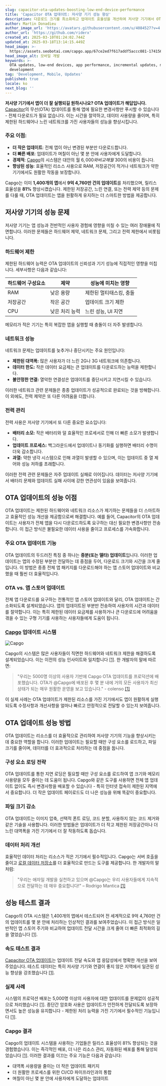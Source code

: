 ```yaml
---
slug: capacitor-ota-updates-boosting-low-end-device-performance
title: 'Capacitor OTA 업데이트: 저사양 기기 성능 향상'
description: 다운로드 크기를 최소화하고 업데이트 효율성을 개선하여 저사양 기기에서 OTA 업데이트가 앱 성능을 향상시키는 방법에 대해 알아보세요.
author: Martin Donadieu
author_image_url: 'https://avatars.githubusercontent.com/u/4084527?v=4'
author_url: 'https://github.com/riderx'
created_at: 2025-03-10T01:24:02.744Z
updated_at: 2025-03-18T13:14:15.449Z
head_image: >-
  https://assets.seobotai.com/capgo.app/67ce2ed7f617addf5accc081-1741569855025.jpg
head_image_alt: 모바일 개발
keywords: >-
  OTA updates, low-end devices, app performance, incremental updates, mobile
  development
tag: 'Development, Mobile, Updates'
published: true
locale: ko
next_blog: ''
---
```

**저사양 기기에서 앱이 더 잘 실행되길 원하시나요? OTA 업데이트가 해답입니다.** [Capacitor](https://capacitorjs.com/)의 무선(OTA) 업데이트를 통해 앱에 필요한 변경사항만 푸시할 수 있습니다 - 전체 다운로드가 필요 없습니다. 이는 시간을 절약하고, 데이터 사용량을 줄이며, 특히 제한된 하드웨어나 느린 네트워크를 가진 사용자들의 성능을 향상시킵니다.

### 주요 이점:

-   **더 작은 업데이트**: 전체 앱이 아닌 변경된 부분만 다운로드합니다.
-   **더 빠른 배포**: 업데이트가 며칠이 아닌 몇 분 안에 사용자에게 도달합니다.
-   **경제적**: [Capgo](https://capgo.app/)의 시스템은 대안의 월 $6,000와 비교해 월 ~$300의 비용이 듭니다.
-   **향상된 성능**: 효율적인 리소스 사용으로 RAM, 저장공간이 적거나 네트워크가 약한 기기에서도 원활한 작동을 보장합니다.

Capgo는 이미 **1,400개의 앱**에서 **9억 4,760만 건의 업데이트**를 처리했으며, 릴리스 효율성을 **81%** 향상시켰습니다. 제한된 저장공간, 느린 연결, 또는 전력 제약 등의 문제를 다룰 때, OTA 업데이트는 앱을 원활하게 유지하는 더 스마트한 방법을 제공합니다.

## 저사양 기기의 성능 문제

저사양 기기는 앱 성능과 전반적인 사용자 경험에 영향을 미칠 수 있는 여러 장애물에 직면합니다. 이러한 문제들은 하드웨어 제약, 네트워크 문제, 그리고 전력 제한에서 비롯됩니다.

### 하드웨어 제한

제한된 하드웨어 능력은 OTA 업데이트의 신뢰성과 기기 성능에 직접적인 영향을 미칩니다. 세부사항은 다음과 같습니다:

| 하드웨어 구성요소 | 제약 | 성능에 미치는 영향 |
| --- | --- | --- |
| RAM | 낮은 용량 | 제한된 멀티태스킹, 충돌 |
| 저장공간 | 작은 공간 | 업데이트 크기 제한 |
| CPU | 낮은 처리 능력 | 느린 성능, UI 지연 |

메모리가 적은 기기는 특히 복잡한 앱을 실행할 때 충돌이 더 자주 발생합니다.

### 네트워크 성능

네트워크 문제는 업데이트를 늦추거나 중단시키는 주요 원인입니다:

-   **제한된 대역폭:** 많은 사용자가 더 느린 2G나 3G 네트워크에 의존합니다.
-   **데이터 한도:** 작은 데이터 요금제는 큰 업데이트를 다운로드하는 능력을 제한합니다.
-   **불안정한 연결:** 열악한 연결성은 업데이트를 중단시키고 지연시킬 수 있습니다.

이러한 네트워크 관련 문제들은 종종 업데이트가 성공적으로 완료되는 것을 방해합니다. 이 외에도, 전력 제약은 또 다른 어려움을 더합니다.

### 전력 관리

전력 사용은 저사양 기기에서 또 다른 중요한 요소입니다:

-   **배터리 소모:** 작은 배터리와 덜 효율적인 프로세서로 인해 더 빠른 소모가 발생합니다.
-   **업데이트 프로세스:** 백그라운드에서 업데이트나 동기화를 실행하면 배터리 수명이 더욱 감소합니다.
-   **과열:** 약한 냉각 시스템으로 인해 과열이 발생할 수 있으며, 이는 업데이트 중 열 제어와 성능 저하를 초래합니다.

이러한 전력 관련 문제들은 자주 업데이트 실패로 이어집니다. 데이터는 저사양 기기에서 배터리 문제와 업데이트 실패 사이에 강한 연관성이 있음을 보여줍니다.

## OTA 업데이트의 성능 이점

OTA 업데이트는 제한된 하드웨어와 네트워크 리소스가 제기하는 문제들을 더 스마트하고 효율적인 성능 개선을 제공함으로써 해결합니다. 예를 들어, Capacitor의 OTA 업데이트는 사용자가 전체 앱을 다시 다운로드하도록 요구하는 대신 필요한 변경사항만 전송합니다. 이 접근 방식은 불필요한 데이터 사용을 줄이고 프로세스를 가속화합니다.

### 주요 OTA 업데이트 기능

OTA 업데이트의 두드러진 특징 중 하나는 **증분(또는 델타) 업데이트**입니다. 이러한 업데이트는 앱의 수정된 부분만 전달하는 데 중점을 두어, 다운로드 크기와 시간을 크게 줄입니다. 이 방법은 종종 전체 앱 패키지를 다운로드해야 하는 앱 스토어 업데이트와 비교했을 때 훨씬 더 효율적입니다.

### OTA vs. 앱 스토어 업데이트

전체 앱 다운로드를 요구하는 전통적인 앱 스토어 업데이트와 달리, OTA 업데이트는 간소화되도록 설계되었습니다. 앱의 업데이트된 부분만 전송하여 사용자의 시간과 데이터를 절약합니다. 이는 특히 제한된 데이터 요금제를 사용하거나 큰 다운로드에 어려움을 겪을 수 있는 구형 기기를 사용하는 사용자들에게 도움이 됩니다.

### [Capgo](https://capgo.app/) 업데이트 시스템

![Capgo](https://mars-images.imgix.net/seobot/screenshots/capgo.app-26aea05b7e2e737b790a9becb40f7bc5-2025-03-10.jpg?auto=compress)

Capgo의 시스템은 많은 사용자들이 직면한 하드웨어와 네트워크 제한을 해결하도록 설계되었습니다. 이는 이전의 성능 인사이트와 일치합니다 [\[1\]](https://capgo.app/). 한 개발자의 말에 따르면:

> "우리는 5000명 이상의 사용자 기반에 Capgo OTA 업데이트를 프로덕션에 배포했습니다. OTA가 @Capgo에 배포된 후 몇 분 내에 거의 모든 사용자가 최신 상태가 되는 매우 원활한 운영을 보고 있습니다." - colenso [\[1\]](https://capgo.app/)

이 실제 사례는 OTA 업데이트가 제한된 리소스를 가진 기기에서도 앱이 원활하게 실행되도록 수정사항과 개선사항을 얼마나 빠르고 안정적으로 전달할 수 있는지 보여줍니다.

## OTA 업데이트 성능 방법

OTA 업데이트는 리소스를 더 효율적으로 관리하여 저사양 기기의 기능을 향상시키는 데 중요한 역할을 합니다. 이러한 업데이트는 필요할 때만 구성 요소를 로드하고, 파일 크기를 줄이며, 데이터를 더 효과적으로 처리하는 데 중점을 둡니다.

### 구성 요소 로딩 전략

OTA 업데이트를 통한 지연 로딩은 필요할 때만 구성 요소를 로드하여 앱 크기와 메모리 사용량을 모두 줄이는 데 도움이 됩니다. Capgo와 같은 도구를 사용하면 전체 앱 업데이트 없이도 즉시 변경사항을 배포할 수 있습니다 - 특히 인터넷 접속이 제한된 지역에서 중요합니다. 더 작은 업데이트 페이로드도 더 나은 성능을 위해 똑같이 중요합니다.

### 파일 크기 감소

OTA 업데이트는 이미지 압축, 선택적 폰트 로딩, 코드 분할, 사용하지 않는 코드 제거와 같은 기술을 사용합니다. 이러한 방법들은 업데이트가 더 작고 제한된 저장공간이나 더 느린 대역폭을 가진 기기에서 더 잘 작동하도록 돕습니다.

### 데이터 처리 개선

효율적인 데이터 처리는 리소스가 적은 기기에서 필수적입니다. Capgo는 서버 호출을 줄이고 [로컬 데이터 저장소](https://capgo.app/plugins/capacitor-data-storage-sqlite/)를 더 효율적으로 만드는 도구를 제공합니다. 한 개발자의 말처럼:

> "우리는 애자일 개발을 실천하고 있으며 @Capgo는 우리 사용자들에게 지속적으로 전달하는 데 매우 중요합니다!" – Rodrigo Mantica [\[1\]](https://capgo.app/)

## 성능 테스트 결과

Capgo의 OTA 시스템은 1,400개의 앱에서 테스트되어 전 세계적으로 9억 4,760만 건의 업데이트를 몇 분 안에 처리하는 인상적인 결과를 보여주었습니다. 이 접근 방식은 일반적인 앱 스토어 주기와 비교하여 업데이트 전달 시간을 크게 줄여 더 빠른 최적화의 길을 열었습니다 [\[1\]](https://capgo.app/).

### 속도 테스트 결과

[Capacitor OTA 업데이트](https://capgo.app/)는 업데이트 전달 속도와 앱 응답성에서 명확한 개선을 보여주었습니다. 테스트 데이터는 특히 저사양 기기와 연결이 좋지 않은 지역에서 일관된 성능 향상을 강조했습니다 [\[1\]](https://capgo.app/).

### 실제 사례

시스템의 프로덕션 배포는 5,000명 이상의 사용자에 대한 업데이트를 문제없이 성공적으로 처리했습니다 [\[1\]](https://capgo.app/). 종단간 암호화 사용은 업데이트가 안전하게 전달되도록 보장하면서도 높은 성능을 유지합니다 - 제한된 처리 능력을 가진 기기에서 필수적인 기능입니다 [\[1\]](https://capgo.app/).

### Capgo 결과

Capgo의 업데이트 시스템을 사용하는 기업들은 릴리스 효율성이 81% 향상되는 것을 경험했습니다. 이는 즉각적인 배포, 더 나은 리소스 관리, 자동화된 배포를 통해 달성되었습니다 [\[1\]](https://capgo.app/). 이러한 결과를 이끄는 주요 기능은 다음과 같습니다:

-   대역폭 사용량을 줄이는 더 작은 업데이트 패키지
-   더 원활한 프로세스를 위한 CI/CD 파이프라인과의 통합
-   며칠이 아닌 몇 분 안에 사용자에게 도달하는 업데이트
